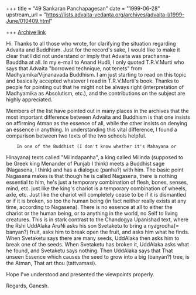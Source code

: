 +++
title = "49 Sankaran Panchapagesan"
date = "1999-06-28"
upstream_url = "https://lists.advaita-vedanta.org/archives/advaita-l/1999-June/010409.html"

+++
[Archive link](https://lists.advaita-vedanta.org/archives/advaita-l/1999-June/010409.html)

Hi.
  Thanks to all those who wrote, for clarifying the situation regarding
Advaita and Buddhism. Just for the record's sake, I would like to make it
clear that I did not understand or imply that Advaita was
prachanna-Bauddha at all. In my e-mail to Anand Hudli, I only quoted
T.R.V.Murti who says that Advaita "borrowed technique, not tenets" from
Madhyamika/Vijnanavada Buddhism.  I am just starting to read on this topic
and basically accepted whatever I read in T.R.V.Murti's book. Thanks to
people for pointing out that he might not be always right (interpretation
of Madhyamika as Absolutism, etc.), and the contributions on the subject
are highly appreciated.

Members of the list have pointed out in many places in the archives that
the most important difference between Advaita and Buddhism is that one
insists on affirming Atman as the essence of all, while the other insists
on denying an essence in anything. In understanding this vital difference,
I found a comparison between two texts of the two schools helpful.

        In one of the Buddhist (I don't know whether it's Mahayana or
Hinayana) texts called "Milindapanha", a king called Milinda (supposed to
be Greek king Menander of Punjab I think) meets a Buddhist sage (Nagasena,
I think)  and has a dialogue (panha?) with him.  The basic point Nagasena
makes is that though he is called Nagasena, there is nothing essential to
him, he's just a temporary combination of flesh, bones, senses, mind, etc.
just like the king's chariot is a temporary combination of wheels, axle,
etc. Just like the chariot will completely cease to be if it is dismantled
or if it is broken, so too the human being (in fact neither really exists
at any time, according to Nagasena). There is no essence at all to either
the chariot or the human being, or to anything in the world, no Self to
living creatures.
        This is in stark contrast to the Chandogya Upanishad text, where
the Rshi UddAlaka AruNi asks his son Svetaketu to bring a nyagrodha(=
banyan?)  fruit, asks him to break open the fruit, and asks him what he
finds. When Svetaketu says there are many seeds, UddAlaka then asks him to
break one of the seeds. When Svetaketu has broken it, UddAlaka asks what
he found, and Svetaketu says nothing. Then UddAlaka says that That unseen
Essence which causes the seed to grow into a big (banyan?) tree, is the
Atman, That art thou (tattvamasi).

Hope I've understood and presented the viewpoints properly.

Regards,
Ganesh.

